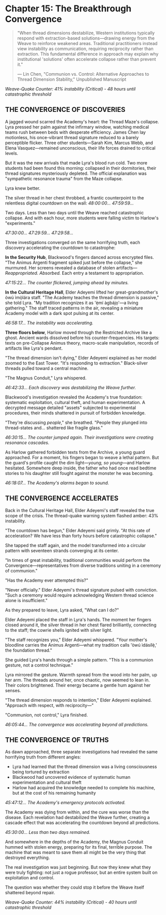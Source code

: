 # Chapter 15: The Breakthrough Convergence

> "When thread dimensions destabilize, Western institutions typically respond with extraction-based solutions—drawing energy from the Weave to reinforce weakened areas. Traditional practitioners instead view instability as communication, requiring reciprocity rather than extraction. This fundamental difference in approach may explain why institutional 'solutions' often accelerate collapse rather than prevent it."
>
> — Lin Chen, "Communion vs. Control: Alternative Approaches to Thread Dimension Stability," Unpublished Manuscript

*Weave-Quake Counter: 41% instability (Critical) - 48 hours until catastrophic threshold*

## THE CONVERGENCE OF DISCOVERIES

A jagged wound scarred the Academy's heart: the Thread Maze's collapse. Lyra pressed her palm against the infirmary window, watching medical teams rush between beds with desperate efficiency. James Chen lay motionless, his once-vibrant thread signature reduced to a barely perceptible flicker. Three other students—Sarah Kim, Marcus Webb, and Elena Vasquez—remained unconscious, their life forces drained to critical levels.

But it was the new arrivals that made Lyra's blood run cold. Two more students had been found this morning: collapsed in their dormitories, their thread signatures mysteriously depleted. The official explanation was "sympathetic resonance trauma" from the Maze collapse.

Lyra knew better.

The silver thread in her chest throbbed, a frantic counterpoint to the relentless digital countdown on the wall: *48:00:00... 47:59:59...*

Two days. Less than two days until the Weave reached catastrophic collapse. And with each hour, more students were falling victim to Harlow's "experiments."

*47:30:00... 47:29:59... 47:29:58...*

Three investigations converged on the same horrifying truth, each discovery accelerating the countdown to catastrophe:

**In the Security Hub**, Blackwood's fingers danced across encrypted files. "The Animus Argenti fragment spiked just before the collapse," she murmured. Her screens revealed a database of stolen artifacts—*Reappropriated. Absorbed.* Each entry a testament to appropriation.

*47:15:22... The counter flickered, jumping ahead by minutes.*

**In the Cultural Heritage Hall**, Elder Adeyemi lifted her great-grandmother's òwú ìmọ̀lára staff. "The Academy teaches the thread dimension is passive," she told Lyra. "My tradition recognizes it as 'ẹ̀mí àgbájọ'—a living gathering." The staff traced patterns in the air, revealing a miniature Academy model with a dark spot pulsing at its center.

*46:58:17... The instability was accelerating.*

**Three floors below**, Harlow moved through the Restricted Archive like a ghost. Ancient wards dissolved before his counter-frequencies. His targets: texts on pre-Collapse Animus theory, macro-scale manipulation, records of artifacts like Lyra's pendant.

"The thread dimension isn't dying," Elder Adeyemi explained as her model zoomed to the East Tower. "It's responding to extraction." Black-silver threads pulled toward a central machine.

"The Magnus Conduit," Lyra whispered.

*46:42:33... Each discovery was destabilizing the Weave further.*

Blackwood's investigation revealed the Academy's true foundation: systematic exploitation, cultural theft, and human experimentation. A decrypted message detailed "assets" subjected to experimental procedures, their minds shattered in pursuit of forbidden knowledge.

"They're discussing *people*," she breathed. "People they plunged into thread-states and... shattered like fragile glass."

*46:30:15... The counter jumped again. Their investigations were creating resonance cascades.*

As Harlow gathered forbidden texts from the Archive, a young guard approached. For a moment, his fingers began to weave a lethal pattern. But the guard's profile caught the dim light—*young, so young*—and Harlow hesitated. Somewhere deep inside, the father who had once read bedtime stories to his daughter still fought against the monster he was becoming.

*46:18:07... The Academy's alarms began to sound.*

## THE CONVERGENCE ACCELERATES

Back in the Cultural Heritage Hall, Elder Adeyemi's staff revealed the true scope of the crisis. The thread-quake warning system flashed amber: 43% instability.

"The countdown has begun," Elder Adeyemi said grimly. "At this rate of acceleration? We have less than forty hours before catastrophic collapse."

She tapped the staff again, and the model transformed into a circular pattern with seventeen strands converging at its center.

"In times of great instability, traditional communities would perform the Convergence—representatives from diverse traditions uniting in a ceremony of communion."

"Has the Academy ever attempted this?"

"Never officially." Elder Adeyemi's thread signature pulsed with conviction. "Such a ceremony would require acknowledging Western thread science alone is insufficient."

As they prepared to leave, Lyra asked, "What can I do?"

Elder Adeyemi placed the staff in Lyra's hands. The moment her fingers closed around it, the silver thread in her chest flared brilliantly, connecting to the staff; the cowrie shells ignited with silver light.

"The staff recognizes you," Elder Adeyemi whispered. "Your mother's bloodline carries the Animus Argenti—what my tradition calls 'òwú ìdásílẹ̀,' the foundation thread."

She guided Lyra's hands through a simple pattern. "This is a communion gesture, not a control technique."

Lyra mirrored the gesture. Warmth spread from the wood into her palm, up her arm. The threads around her, once chaotic, now seemed to lean in. Their colors brightened. Their energy became a gentle hum against her senses.

"The thread dimension responds to intention," Elder Adeyemi explained. "Approach with respect, with reciprocity—"

"Communion, not control," Lyra finished.

*46:05:44... The convergence was accelerating beyond all predictions.*

## THE CONVERGENCE OF TRUTHS

As dawn approached, three separate investigations had revealed the same horrifying truth from different angles:

- Lyra had learned that the thread dimension was a living consciousness being tortured by extraction
- Blackwood had uncovered evidence of systematic human experimentation and cultural theft
- Harlow had acquired the knowledge needed to complete his machine, but at the cost of his remaining humanity

*45:47:12... The Academy's emergency protocols activated.*

The Academy was dying from within, and the cure was worse than the disease. Each revelation had destabilized the Weave further, creating a cascade effect that was accelerating the countdown beyond all predictions.

*45:30:00... Less than two days remained.*

And somewhere in the depths of the Academy, the Magnus Conduit hummed with stolen energy, preparing for its final, terrible purpose. The machine that was meant to save them all might be the very thing that destroyed everything.

The real investigation was just beginning. But now they knew what they were truly fighting: not just a rogue professor, but an entire system built on exploitation and control.

The question was whether they could stop it before the Weave itself shattered beyond repair.

*Weave-Quake Counter: 44% instability (Critical) - 40 hours until catastrophic threshold*

